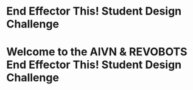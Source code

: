 # End Effector This! Student Design Challenge
# Welcome to the AIVN & REVOBOTS End Effector This! Student Design Challenge
